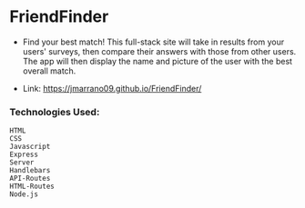 # FriendFinder

- Find your best match! This full-stack site will take in results from your users' surveys, then compare their answers with those from other users. The app will then display the name and picture of the user with the best overall match.

- Link: https://jmarrano09.github.io/FriendFinder/

### Technologies Used: 
```
HTML
CSS
Javascript
Express
Server
Handlebars
API-Routes
HTML-Routes
Node.js

```